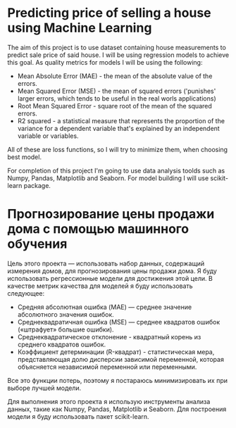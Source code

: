 # Predicting price of selling a house using Machine Learning

The aim of this project is to use dataset containing house measurements to predict sale price of said house. I will be using regression models to achieve this goal. As quality metrics for models I will be using the following:

- Mean Absolute Error (MAE) - the mean of the absolute value of the errors.
- Mean Squared Error (MSE) - the mean of squared errors ('punishes' larger errors, which tends to be useful in the real worls applications)
- Root Mean Squared Error - square root of the mean of the squared errors.
- R2 squared - a statistical measure that represents the proportion of the variance for a dependent variable that's explained by an independent variable or variables.

All of these are loss functions, so I will try to minimize them, when choosing best model.

For completion of this project I'm going to use data analysis toolds such as Numpy, Pandas, Matplotlib and Seaborn. For model building I will use scikit-learn package.

# Прогнозирование цены продажи дома с помощью машинного обучения

Цель этого проекта — использовать набор данных, содержащий измерения домов, для прогнозирования цены продажи дома. Я буду использовать регрессионные модели для достижения этой цели. В качестве метрик качества для моделей я буду использовать следующее:

- Средняя абсолютная ошибка (MAE) — среднее значение абсолютного значения ошибок.
- Среднеквадратичная ошибка (MSE) — среднее квадратов ошибок («штрафует» большие ошибки).
- Среднеквадратическое отклонение - квадратный корень из среднего квадратов ошибок.
- Коэффициент детерминации (R-квадрат) - статистическая мера, представляющая долю дисперсии зависимой переменной, которая объясняется независимой переменной или переменными.

Все это функции потерь, поэтому я постараюсь минимизировать их при выборе лучшей модели.

Для выполнения этого проекта я использую инструменты анализа данных, такие как Numpy, Pandas, Matplotlib и Seaborn. Для построения модели я буду использовать пакет scikit-learn. 
